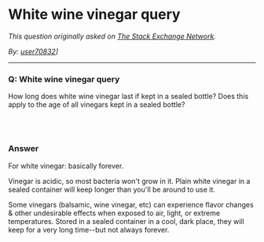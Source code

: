 # White wine vinegar query

_This question originally asked on [The Stack Exchange Network](https://dba.stackexchange.com/q/94199)._

_By: [user70832](https://dba.stackexchange.com/u/70832)]_
<br><hr>
### Q: White wine vinegar query
<p>How long does white wine vinegar last if kept in a sealed bottle? Does this apply to the age of all vinegars kept in a sealed bottle?</p>

<br><br>
### Answer 
<p>For white vinegar: basically forever. </p>

<p>Vinegar is acidic, so most bacteria won't grow in it. Plain white vinegar in a sealed container will keep longer than you'll be around to use it.</p>

<p>Some vinegars (balsamic, wine vinegar, etc) can experience flavor changes &amp; other undesirable effects when exposed to air, light, or extreme temperatures. Stored in a sealed container in a cool, dark place, they will keep for a very long time--but not always forever.</p>

